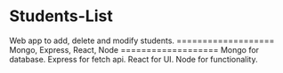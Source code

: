 # Students-List
Web app to add, delete and modify students.
=================== Mongo, Express, React, Node ===================
Mongo for database.
Express for fetch api.
React for UI.
Node for functionality.
